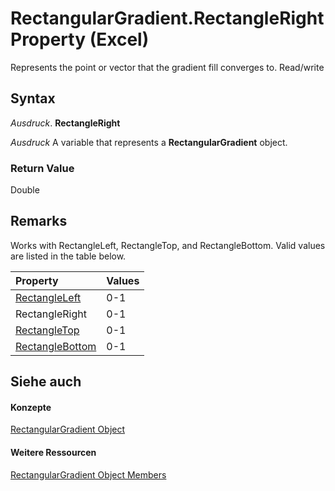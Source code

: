 
# RectangularGradient.RectangleRight Property (Excel)

Represents the point or vector that the gradient fill converges to. Read/write


## Syntax

 _Ausdruck_. **RectangleRight**

 _Ausdruck_ A variable that represents a **RectangularGradient** object.


### Return Value

Double


## Remarks

Works with RectangleLeft, RectangleTop, and RectangleBottom. Valid values are listed in the table below.



|**Property**|**Values**|
|:-----|:-----|
|[RectangleLeft](5c9f5843-5ba2-4fdf-7180-4c836c372c1f.md)|0-1|
|RectangleRight|0-1|
|[RectangleTop](ecdfba38-50da-7e85-f75a-caa5301b4330.md)|0-1|
|[RectangleBottom](f721689b-1d5f-85ac-e4e0-be802a828565.md)|0-1|

## Siehe auch


#### Konzepte


[RectangularGradient Object](e668d158-0436-cb27-a6f5-e27453681d66.md)
#### Weitere Ressourcen


[RectangularGradient Object Members](http://msdn.microsoft.com/library/b321b453-767b-2036-666f-021db4c71eba%28Office.15%29.aspx)